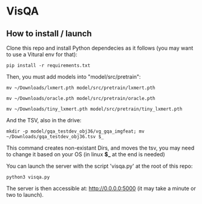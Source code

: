 # VisQA



## How to install / launch


Clone this repo and install Python dependecies as it follows (you may want to use a Vitural env for that):


```
pip install -r requirements.txt
```

Then, you must add models into "model/src/pretrain":

```
mv ~/Downloads/lxmert.pth model/src/pretrain/lxmert.pth

mv ~/Downloads/oracle.pth model/src/pretrain/oracle.pth

mv ~/Downloads/tiny_lxmert.pth model/src/pretrain/tiny_lxmert.pth
```

And the TSV, also in the drive:

```
mkdir -p model/gqa_testdev_obj36/vg_gqa_imgfeat; mv ~/Downloads/gqa_testdev_obj36.tsv $_
```

This command creates non-existant Dirs, and moves the tsv, you may need to change it based on your OS (in linux **$_** at the end is needed)


You can launch the server with the script 'visqa.py' at the root of this repo:


```
python3 visqa.py
```




The server is then accessible at: http://0.0.0.0:5000 (it may take a minute or two to launch).
